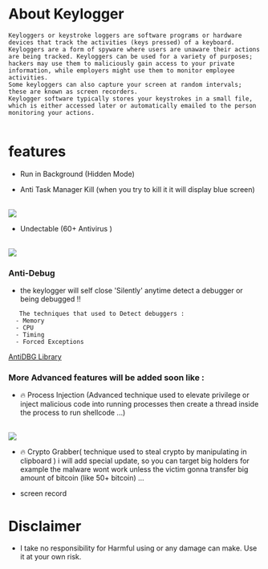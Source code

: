 
# About Keylogger
```
Keyloggers or keystroke loggers are software programs or hardware devices that track the activities (keys pressed) of a keyboard. 
Keyloggers are a form of spyware where users are unaware their actions are being tracked. Keyloggers can be used for a variety of purposes;
hackers may use them to maliciously gain access to your private information, while employers might use them to monitor employee activities.
Some keyloggers can also capture your screen at random intervals; these are known as screen recorders. 
Keylogger software typically stores your keystrokes in a small file, which is either accessed later or automatically emailed to the person monitoring your actions.


```
# features
* Run in Background (Hidden Mode)

* Anti Task Manager Kill (when you try to kill it it will display blue screen)
<br>
<img src="https://github.com/walczy/Skinjbir/blob/main/r2.jpg"></img>
<br>

* Undectable  (60+ Antivirus )

<br>
<img src="https://github.com/walczy/Skinjbir/blob/main/r1.JPG"></img>
<br>

### Anti-Debug
* the keylogger will self close 'Silently' anytime detect a debugger or being debugged !!
```  
   The techniques that used to Detect debuggers :
  - Memory
  - CPU
  - Timing
  - Forced Exceptions
  ```
  [AntiDBG Library](https://github.com/HackOvert/AntiDBG)
### More Advanced features will  be added soon like :
* 🔥 Process Injection (Advanced technique used to elevate privilege or inject malicious code into running processes then create a thread inside the process to run shellcode  ...)
<br>
<img src="https://github.com/walczy/Skinjbir/blob/main/pi.gif"></img>
<br>

* 🔥 Crypto Grabber( technique used to steal crypto by manipulating  in clipboard ) i will add special update, so you can target big holders for example the malware wont work unless the victim gonna transfer big amount of bitcoin (like 50+ bitcoin)  ...

* screen record


# Disclaimer
* I take no responsibility for Harmful using or any damage can make. Use it at your own risk.

